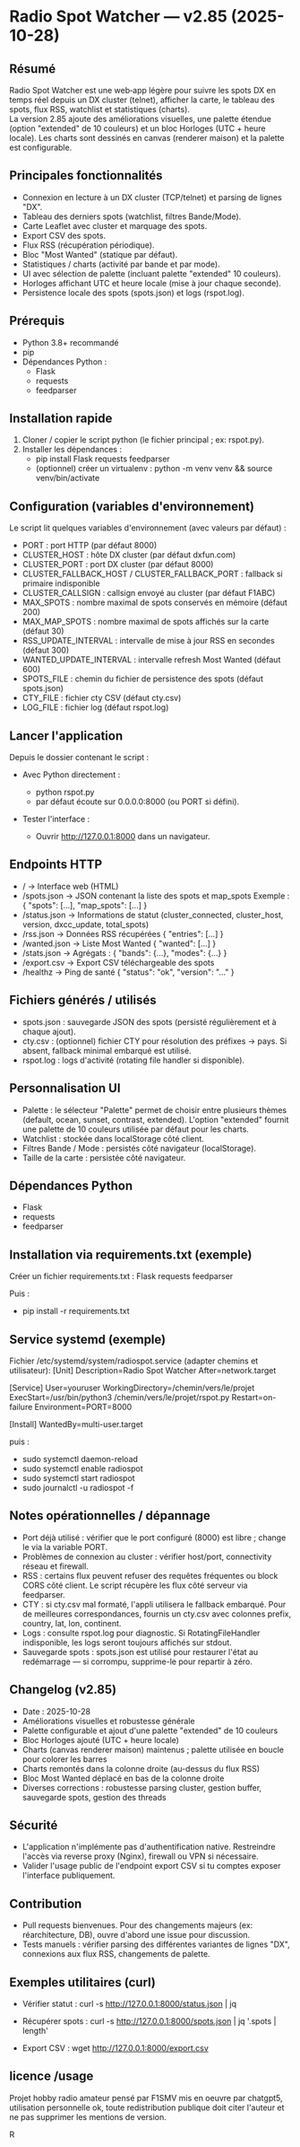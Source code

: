 Radio Spot Watcher — v2.85 (2025-10-28)
======================================

Résumé
------
Radio Spot Watcher est une web‑app légère pour suivre les spots DX en temps réel depuis un DX cluster (telnet), afficher la carte, le tableau des spots, flux RSS, watchlist et statistiques (charts).  
La version 2.85 ajoute des améliorations visuelles, une palette étendue (option "extended" de 10 couleurs) et un bloc Horloges (UTC + heure locale). Les charts sont dessinés en canvas (renderer maison) et la palette est configurable.

Principales fonctionnalités
---------------------------
- Connexion en lecture à un DX cluster (TCP/telnet) et parsing de lignes "DX".
- Tableau des derniers spots (watchlist, filtres Bande/Mode).
- Carte Leaflet avec cluster et marquage des spots.
- Export CSV des spots.
- Flux RSS (récupération périodique).
- Bloc "Most Wanted" (statique par défaut).
- Statistiques / charts (activité par bande et par mode).
- UI avec sélection de palette (incluant palette "extended" 10 couleurs).
- Horloges affichant UTC et heure locale (mise à jour chaque seconde).
- Persistence locale des spots (spots.json) et logs (rspot.log).

Prérequis
---------
- Python 3.8+ recommandé
- pip
- Dépendances Python :
  - Flask
  - requests
  - feedparser

Installation rapide
------------------
1. Cloner / copier le script python (le fichier principal ; ex: rspot.py).
2. Installer les dépendances :
   - pip install Flask requests feedparser
   - (optionnel) créer un virtualenv : python -m venv venv && source venv/bin/activate

Configuration (variables d'environnement)
-----------------------------------------
Le script lit quelques variables d'environnement (avec valeurs par défaut) :

- PORT : port HTTP (par défaut 8000)
- CLUSTER_HOST : hôte DX cluster (par défaut dxfun.com)
- CLUSTER_PORT : port DX cluster (par défaut 8000)
- CLUSTER_FALLBACK_HOST / CLUSTER_FALLBACK_PORT : fallback si primaire indisponible
- CLUSTER_CALLSIGN : callsign envoyé au cluster (par défaut F1ABC)
- MAX_SPOTS : nombre maximal de spots conservés en mémoire (défaut 200)
- MAX_MAP_SPOTS : nombre maximal de spots affichés sur la carte (défaut 30)
- RSS_UPDATE_INTERVAL : intervalle de mise à jour RSS en secondes (défaut 300)
- WANTED_UPDATE_INTERVAL : intervalle refresh Most Wanted (défaut 600)
- SPOTS_FILE : chemin du fichier de persistence des spots (défaut spots.json)
- CTY_FILE : fichier cty CSV (défaut cty.csv)
- LOG_FILE : fichier log (défaut rspot.log)

Lancer l'application
--------------------
Depuis le dossier contenant le script :

- Avec Python directement :
  - python rspot.py
  - par défaut écoute sur 0.0.0.0:8000 (ou PORT si défini).

- Tester l'interface :
  - Ouvrir http://127.0.0.1:8000 dans un navigateur.

Endpoints HTTP
--------------
- /            -> Interface web (HTML)
- /spots.json  -> JSON contenant la liste des spots et map_spots
  Exemple : { "spots": [...], "map_spots": [...] }
- /status.json -> Informations de statut (cluster_connected, cluster_host, version, dxcc_update, total_spots)
- /rss.json    -> Données RSS récupérées { "entries": [...] }
- /wanted.json -> Liste Most Wanted { "wanted": [...] }
- /stats.json  -> Agrégats : { "bands": {...}, "modes": {...} }
- /export.csv  -> Export CSV téléchargeable des spots
- /healthz     -> Ping de santé { "status": "ok", "version": "..." }

Fichiers générés / utilisés
---------------------------
- spots.json  : sauvegarde JSON des spots (persisté régulièrement et à chaque ajout).
- cty.csv     : (optionnel) fichier CTY pour résolution des préfixes -> pays. Si absent, fallback minimal embarqué est utilisé.
- rspot.log   : logs d'activité (rotating file handler si disponible).

Personnalisation UI
-------------------
- Palette : le sélecteur "Palette" permet de choisir entre plusieurs thèmes (default, ocean, sunset, contrast, extended). L'option "extended" fournit une palette de 10 couleurs utilisée par défaut pour les charts.
- Watchlist : stockée dans localStorage côté client.
- Filtres Bande / Mode : persistés côté navigateur (localStorage).
- Taille de la carte : persistée côté navigateur.

Dépendances Python
------------------
- Flask
- requests
- feedparser

Installation via requirements.txt (exemple)
------------------------------------------
Créer un fichier requirements.txt :
Flask
requests
feedparser

Puis :
- pip install -r requirements.txt

Service systemd (exemple)
-------------------------
Fichier /etc/systemd/system/radiospot.service (adapter chemins et utilisateur):
[Unit]
Description=Radio Spot Watcher
After=network.target

[Service]
User=youruser
WorkingDirectory=/chemin/vers/le/projet
ExecStart=/usr/bin/python3 /chemin/vers/le/projet/rspot.py
Restart=on-failure
Environment=PORT=8000

[Install]
WantedBy=multi-user.target

puis :
- sudo systemctl daemon-reload
- sudo systemctl enable radiospot
- sudo systemctl start radiospot
- sudo journalctl -u radiospot -f

Notes opérationnelles / dépannage
---------------------------------
- Port déjà utilisé : vérifier que le port configuré (8000) est libre ; change le via la variable PORT.
- Problèmes de connexion au cluster : vérifier host/port, connectivity réseau et firewall.
- RSS : certains flux peuvent refuser des requêtes fréquentes ou block CORS côté client. Le script récupère les flux côté serveur via feedparser.
- CTY : si cty.csv mal formaté, l'appli utilisera le fallback embarqué. Pour de meilleures correspondances, fournis un cty.csv avec colonnes prefix, country, lat, lon, continent.
- Logs : consulte rspot.log pour diagnostic. Si RotatingFileHandler indisponible, les logs seront toujours affichés sur stdout.
- Sauvegarde spots : spots.json est utilisé pour restaurer l'état au redémarrage — si corrompu, supprime-le pour repartir à zéro.

Changelog (v2.85)
-----------------
- Date : 2025-10-28
- Améliorations visuelles et robustesse générale
- Palette configurable et ajout d'une palette "extended" de 10 couleurs
- Bloc Horloges ajouté (UTC + heure locale)
- Charts (canvas renderer maison) maintenus ; palette utilisée en boucle pour colorer les barres
- Charts remontés dans la colonne droite (au-dessus du flux RSS)
- Bloc Most Wanted déplacé en bas de la colonne droite
- Diverses corrections : robustesse parsing cluster, gestion buffer, sauvegarde spots, gestion des threads


Sécurité
--------
- L'application n'implémente pas d'authentification native. Restreindre l'accès via reverse proxy (Nginx), firewall ou VPN si nécessaire.
- Valider l'usage public de l'endpoint export CSV si tu comptes exposer l'interface publiquement.

Contribution
------------
- Pull requests bienvenues. Pour des changements majeurs (ex: réarchitecture, DB), ouvre d'abord une issue pour discussion.
- Tests manuels : vérifier parsing des différentes variantes de lignes "DX", connexions aux flux RSS, changements de palette.

Exemples utilitaires (curl)
---------------------------
- Vérifier statut :
  curl -s http://127.0.0.1:8000/status.json | jq

- Récupérer spots :
  curl -s http://127.0.0.1:8000/spots.json | jq '.spots | length'

- Export CSV :
  wget http://127.0.0.1:8000/export.csv

licence /usage
---------------------------
Projet hobby radio amateur pensé par F1SMV mis en oeuvre par chatgpt5, utilisation personnelle ok, toute redistribution publique doit citer l'auteur et ne pas supprimer les mentions de version.

R